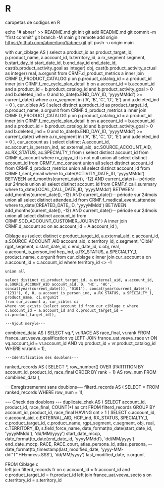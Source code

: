# R
caropetas de codigos en R

echo "# abner" >> README.md
git init
git add README.md
git commit -m "first commit"
git branch -M main
git remote add origin https://github.com/abnerlugo1/abner.git
git push -u origin main





with 
    cur_ciblage AS 
    ( select a.product_id as product_target_id, p.product_name, a.account_id, b.territory_id, a.rx_segment segment, b.start_day_id start_date_id, b.end_day_id end_date_id, cast(b.product_activity_goal as integer) obj, cast(b.product_activity_actual as integer) real, a.orgunit
      from CRMF.d_product_metrics a 
           inner join CRMF.D_PRODUCT_CATALOG p on p.product_catalog_id = a.product_id
           inner join CRMF.f_mc_cycle_plan_detail b on a.account_id = b.account_id and a.product_id = b.product_catalog_id and b.product_activity_goal > 0 and b.deleted_ind = 0 and to_date(b.END_DAY_ID, 'yyyyMMdd') >= current_date()
      where a.rx_segment in ('A', 'B', 'C', 'D', 'E') and a.deleted_ind = 0
    ),
    cur_cibles AS 
    ( select distinct a.product_id as product_target_id, p.product_name, a.orgunit
      from CRMF.d_product_metrics a 
           inner join CRMF.D_PRODUCT_CATALOG p on p.product_catalog_id = a.product_id
           inner join CRMF.f_mc_cycle_plan_detail b on a.account_id = b.account_id and a.product_id = b.product_catalog_id and b.product_activity_goal > 0 and b.deleted_ind = 0 and to_date(b.END_DAY_ID, 'yyyyMMdd') >= current_date()
      where a.rx_segment in ('A', 'B', 'C', 'D', 'E') and a.deleted_ind = 0
    ),
    cur_account as
    ( select distinct A.account_id, ac.account_is_person_ind, ac.external_aid, ac.SOURCE_ACCOUNT_AID, ac.RX_STATUS, ac.SPECIALTY_1
      from 
      ( select distinct account_id from CRMF.d_account where rx_gigya_id is not null
        union all
        select distinct account_id from CRMF.f_mc_consent
        union all
        select distinct account_id from CRMF.d_product_metrics
        union all
        select distinct account_id from CRMF.f_sent_email where to_date(ACTIVITY_DATE_ID, 'yyyyMMdd') BETWEEN add_months(current_date(), -12) AND current_date()-- période sur 24mois
        union all
        select distinct account_id from CRMF.f_call_summary where to_date(LOCAL_CALL_DATE_ID, 'yyyyMMdd') BETWEEN add_months(current_date(), -12) AND current_date()-- période sur 24mois 
        union all
        select distinct attendee_id from CRMF.f_medical_event_attendee where to_date(CREATED_DATE_ID, 'yyyyMMdd') BETWEEN add_months(current_date(), -12) AND current_date()-- période sur 24mois 
        union all
        select distinct account_id from CRMF.SCD_ACCOUNT_CUSTOMER_JOURNEY
      ) A inner join CRMF.d_account ac on ac.account_id = A.account_id 
    ),

Ciblage as (select distinct c.product_target_id, a.external_aid, c.account_id, a.SOURCE_ACCOUNT_AID account_aid, c.territory_id, c.segment, 'Ciblé' rgpt_segment, c.start_date_id, c.end_date_id, c.obj, real,  a.account_is_person_ind hcp_ind, a.RX_STATUS, a.SPECIALTY_1,  product_name, c.orgunit 
    from cur_ciblage c 
         inner join cur_account a on a.account_id = c.account_id
    where  territory_id  <> -1

    union all

    select distinct ci.product_target_id, a.external_aid, a.account_id, a.SOURCE_ACCOUNT_AID account_aid, 0, 'HC', 'HC', concat(year(current_date()), '0101'), concat(year(current_date()), '1231'), 0, 0, a.account_is_person_ind, a.RX_STATUS, a.SPECIALTY_1, product_name, ci.orgunit
    from cur_account a, cur_cibles ci
    where not exists (select account_id from cur_ciblage c where c.account_id = a.account_id and c.product_target_id = ci.product_target_id)),

    ---Ajout meryle---
combined_data AS  (
     SELECT 
        vq.*,
        vr.RACE AS race_final,
        vr.rank
    FROM 
        france_uat.veeva_qualification vq
    LEFT JOIN 
        france_uat.veeva_race vr 
    ON 
        vq.account_id = vr.account_id 
        AND vq.product_id = vr.product_catalog_id
    WHERE  vr.rank = 1),

    ---Identification des doublons---
ranked_records AS (
    SELECT
    *,
    row_number() OVER (PARTITION BY account_id, product_id, race_final ORDER BY rank = 1) AS row_num
    FROM combined_data
),

---Enregistrememnt sans doublons---
filterd_records AS (
    SELECT
        *
FROM ranked_records
WHERE row_num = 1),

--- Check des doublons ---
duplicate_chek AS (
    SELECT
    account_id,
    product_id,
    race_final,
    COUNT(*) as cnt
    FROM filterd_records
    GROUP BY 
    account_id,
    product_id,
    race_final
    HAVING cnt > 1
)
    SELECT 
   c.account_id,
    c.account_aid, 
    c.EXTERNAL_AID, 
    HCP_ind, 
    RX_STATUS, 
    SPECIALTY_1,
    c.product_target_id,
    c.product_name,
    rgpt_segment,
    c.segment,
    obj, 
    real,
    c.TERRITORY_ID,
    s.field_force_name,
    date_format(to_date(start_date_id, 'yyyyMMdd'), 'dd/MM/yyyy') start_date_mccp,
    date_format(to_date(end_date_id, 'yyyyMMdd'), 'dd/MM/yyyy') end_date_mccp,
  RACE, 
  RACE_court,
    atlas_persona_id, 
    atlas_persona,
 --date_format(to_timestamp(last_modified_date, 'yyyy-MM-dd''T''HH:mm:ss.SSS'), 'dd/MM/yyyy') last_modified_date,
    c.orgunit

 FROM Ciblage c  
 left join filterd_records fr on c.account_id = fr.account_id and c.product_target_id = fr.product_id
 left join france_uat.veeva_secto s on c.territory_id = s.territory_id


